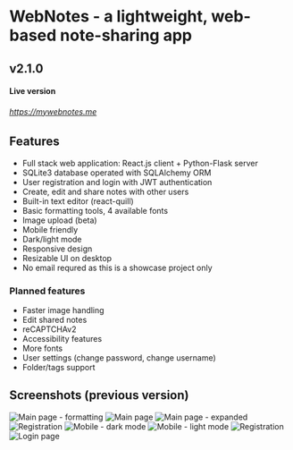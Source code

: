 # WebNotes - a lightweight, web-based note-sharing app

## v2.1.0 

#### Live version 
###### https://mywebnotes.me

## Features
- Full stack web application: React.js client + Python-Flask server
- SQLite3 database operated with SQLAlchemy ORM
- User registration and login with JWT authentication
- Create, edit and share notes with other users
- Built-in text editor (react-quill)
- Basic formatting tools, 4 available fonts
- Image upload (beta)
- Mobile friendly
- Dark/light mode
- Responsive design
- Resizable UI on desktop
- No email requred as this is a showcase project only


### Planned features
- Faster image handling
- Edit shared notes
- reCAPTCHAv2
- Accessibility features
- More fonts
- User settings (change password, change username)
- Folder/tags support


## Screenshots (previous version)
![Main page - formatting](https://i.imgur.com/X5u8fwc.png)
![Main page](https://i.imgur.com/7j2kTKp.png)
![Main page - expanded](https://i.imgur.com/y2Gnp6t.png)
![Registration](https://i.imgur.com/5Kdv79b.png)
![Mobile - dark mode](https://i.imgur.com/jCAIEMk.png)
![Mobile - light mode](https://i.imgur.com/WdTfAh3.png)
![Registration](https://i.imgur.com/ySbpyox.png)
![Login page](https://i.imgur.com/3ddmlIu.png)



